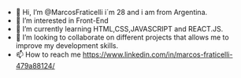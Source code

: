 - 👋 Hi, I’m @MarcosFraticelli i´m 28 and i am from Argentina.
- 👀 I’m interested in Front-End 
- 🌱 I’m currently learning HTML,CSS,JAVASCRIPT and REACT.JS.
- 💞️ I’m looking to collaborate on different projects that allows me to improve my development skills.
- 📫 How to reach me https://www.linkedin.com/in/marcos-fraticelli-479a88124/

<!---
MarcosFraticelli/MarcosFraticelli is a ✨ special ✨ repository because its `README.md` (this file) appears on your GitHub profile.
You can click the Preview link to take a look at your changes.
--->
